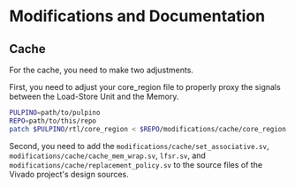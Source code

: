 # Modifications and Documentation

## Cache

For the cache, you need to make two adjustments.

First, you need to adjust your core_region file to properly proxy the signals
between the Load-Store Unit and the Memory.

```bash
PULPINO=path/to/pulpino
REPO=path/to/this/repo
patch $PULPINO/rtl/core_region < $REPO/modifications/cache/core_region.sv.diff
```

Second, you need to add the `modifications/cache/set_associative.sv`,
`modifications/cache/cache_mem_wrap.sv`, `lfsr.sv`, and
`modifications/cache/replacement_policy.sv` to the source files of
the Vivado project's design sources.
